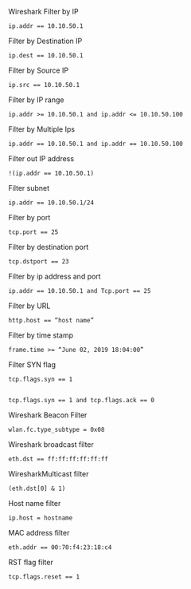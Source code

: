 Wireshark Filter by IP

```
ip.addr == 10.10.50.1

```
Filter by Destination IP

```
ip.dest == 10.10.50.1

```
Filter by Source IP

```
ip.src == 10.10.50.1

```
Filter by IP range

```
ip.addr >= 10.10.50.1 and ip.addr <= 10.10.50.100

```
Filter by Multiple Ips

```
ip.addr == 10.10.50.1 and ip.addr == 10.10.50.100

```
Filter out IP address

```
!(ip.addr == 10.10.50.1)

```
Filter subnet

```
ip.addr == 10.10.50.1/24

```
Filter by port

```
tcp.port == 25

```
Filter by destination port

```
tcp.dstport == 23
```

Filter by ip address and port

```
ip.addr == 10.10.50.1 and Tcp.port == 25
```

Filter by URL

```
http.host == “host name”
```

Filter by time stamp

```
frame.time >= “June 02, 2019 18:04:00”
```

Filter SYN flag

```
tcp.flags.syn == 1


tcp.flags.syn == 1 and tcp.flags.ack == 0
```

Wireshark Beacon Filter

```
wlan.fc.type_subtype = 0x08
```

Wireshark broadcast filter

```
eth.dst == ff:ff:ff:ff:ff:ff
```

WiresharkMulticast filter

```
(eth.dst[0] & 1)

```
Host name filter

```
ip.host = hostname

```
MAC address filter

```
eth.addr == 00:70:f4:23:18:c4
```

RST flag filter

```
tcp.flags.reset == 1
```
